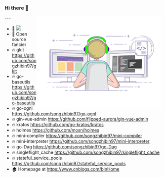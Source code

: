 ### Hi there 👋


<img align="right"  width="400px" src="./developer-github.gif"  />
---

- 🔭 [![](https://img.shields.io/badge/Golang-1E90FF?style=flat-square&logo=go&logoColor=white)](#)
- 🌱 Open source fancier
- 🔥 gkit https://github.com/songzhibin97/gkit
- 🔥 go-baseutils https://github.com/songzhibin97/go-baseutils
- 🔥 go-ognl https://github.com/songzhibin97/go-ognl
- 🔥 gin-vue-admin https://github.com/flipped-aurora/gin-vue-admin
- 🔥 kratos https://github.com/go-kratos/kratos
- 🔥 holmes https://github.com/mosn/holmes
- 🔥 mini-compiler https://github.com/songzhibin97/mini-compiler
- 🔥 mini-interpreter https://github.com/songzhibin97/mini-interpreter
- 🔥 go-Dag https://github.com/songzhibin97/go-Dag
- 🔥 singleflight_cache https://github.com/songzhibin97/singleflight_cache
- 🔥 stateful_service_pools https://github.com/songzhibin97/stateful_service_pools
- 🏠 Homepage at https://www.cnblogs.com/binHome
